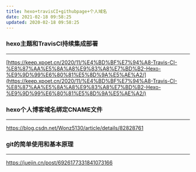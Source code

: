 ```yaml
---
title: hexo+travisCI+githubpage+个人域名
date: 2021-02-18 09:58:25
updated: 2020-02-18 09:58:25
---
```


### hexo主题和TravisCI持续集成部署

------

[https://keep.xpoet.cn/2020/11/%E4%BD%BF%E7%94%A8-Travis-CI-%E8%87%AA%E5%8A%A8%E9%83%A8%E7%BD%B2-Hexo-%E9%9D%99%E6%80%81%E5%8D%9A%E5%AE%A2/](https://keep.xpoet.cn/2020/11/%E4%BD%BF%E7%94%A8-Travis-CI-%E8%87%AA%E5%8A%A8%E9%83%A8%E7%BD%B2-Hexo-%E9%9D%99%E6%80%81%E5%8D%9A%E5%AE%A2/)

### hexo个人博客域名绑定CNAME文件

------

https://blog.csdn.net/Wonz5130/article/details/82828761 

### git的简单使用和基本原理

------

https://juejin.cn/post/6926177331841073166 





